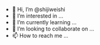 - 👋 Hi, I’m @shijiweishi
- 👀 I’m interested in ...
- 🌱 I’m currently learning ...
- 💞️ I’m looking to collaborate on ...
- 📫 How to reach me ...

<!---
shijiweishi/shijiweishi is a ✨ special ✨ repository because its `README.md` (this file) appears on your GitHub profile.
You can click the Preview link to take a look at your changes.
--->
